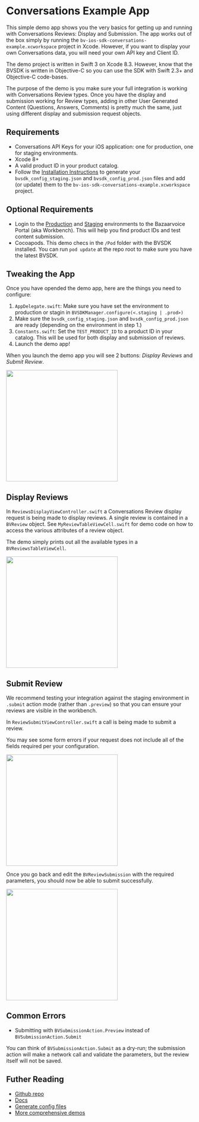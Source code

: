 # Conversations Example App

This simple demo app shows you the very basics for getting up and running with Conversations Reviews: Display and Submission. The app works out of the box simply by running the `bv-ios-sdk-conversations-example.xcworkspace` project in Xcode. However, if you want to display your own Conversations data, you will need your own API key and Client ID.

The demo project is written in Swift 3 on Xcode 8.3. However, know that the BVSDK is written in Objective-C so you can use the SDK with Swift 2.3+ and Objective-C code-bases.

The purpose of the demo is you make sure your full integration is working with Conversations Review types. Once you have the display and submission working for Review types, adding in other User Generated Content (Questions, Answers, Comments) is pretty much the same, just using different display and submission request objects.

## Requirements

* Conversations API Keys for your iOS application: one for production, one for staging environments.
* Xcode 8+
* A valid product ID in your product catalog.
* Follow the [Installation Instructions](https://bazaarvoice.github.io/bv-ios-sdk/installation.html#configure-bvsdk)
to generate your `bvsdk_config_staging.json` and `bvsdk_config_prod.json` files and add (or update) them to the 
`bv-ios-sdk-conversations-example.xcworkspace` project.

## Optional Requirements

* Login to the [Production](https://workbench.bazaarvoice.com/) and [Staging](https://workbench-staging.bazaarvoice.com) environments to the Bazaarvoice Portal (aka Workbench). This will help you find product IDs and test content submission.
* Cocoapods. This demo checs in the `/Pod` folder with the BVSDK installed. You can run `pod update` at the repo root to make sure you have the latest BVSDK.

## Tweaking the App

Once you have opended the demo app, here are the things you need to configure:

1. `AppDelegate.swift`: Make sure you have set the environment to production or stagin in `BVSDKManager.configure(<.staging | .prod>)`
2. Make sure the `bvsdk_config_staging.json` and `bvsdk_config_prod.json` are ready (depending on the environment in step 1.)
3. `Constants.swift`: Set the `TEST_PRODUCT_ID` to a product ID in your catalog. This will be used for both display and submission of reviews.
4. Launch the demo app!

When you launch the demo app you will see 2 buttons: *Display Reviews* and *Submit Review*.

<image src="./art/home.png" width="300" align="middle">

## Display Reviews

In `ReviewsDisplayViewController.swift` a Conversations Review display request is being made to display reviews. A single review is contained in a `BVReview` object. See `MyReviewTableViewCell.swift` for demo code on how to access the various attributes of a review object.

The demo simply prints out all the available types in a `BVReviewsTableViewCell`.

<image src="./art/display_reviews.png" width="300" align="middle">

## Submit Review

We recommend testing your integration against the staging environment in `.submit` action mode (rather than `.preview`) so that you can ensure your reviews are visible in the workbench.

In `ReviewSubmitViewController.swift` a call is being made to submit a review.

You may see some form errors if your request does not include all of the fields required per your configuration.

<image src="./art/some_form_errors.png" width="300" align="middle">

Once you go back and edit the `BVReviewSubmission` with the required parameters, you should now be able to submit successfully.

<image src="./art/submit_success.png" width="300" align="middle">

## Common Errors

* Submitting with `BVSubmissionAction.Preview` instead of `BVSubmissionAction.Submit`

You can think of `BVSubmissionAction.Submit` as a dry-run; the submission action will make a network call and validate the parameters, but the review itself will not be saved. 


## Futher Reading

* [Github repo](https://github.com/bazaarvoice/bv-ios-sdk)
* [Docs](https://bazaarvoice.github.io/bv-ios-sdk/index.html)
* [Generate config files](https://bazaarvoice.github.io/bv-ios-sdk/installation.html#configure-bvsdk)
* [More comprehensive demos](https://bazaarvoice.github.io/bv-ios-sdk/example_projects.html)

